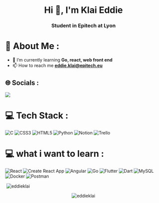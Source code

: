 <h1 align="center">Hi 👋, I'm Klai Eddie</h1>
<h3 align="center">Student in Epitech at Lyon</h3>

# 💫 About Me :

- 🌱 I’m currently learning **Go, react, web front end**
- 📫 How to reach me **eddie.klai@epitech.eu**

## 🌐 Socials :

<a href="https://www.linkedin.com/in/eddie-klai">
    <img src="https://img.shields.io/badge/LinkedIn-0077B5?style=for-the-badge&logo=linkedin&logoColor=white">
</a>

# 💻 Tech Stack :

![C](https://img.shields.io/badge/c-%2300599C.svg?style=for-the-badge&logo=c&logoColor=white) 
![CSS3](https://img.shields.io/badge/css3-%231572B6.svg?style=for-the-badge&logo=css3&logoColor=white) 
![HTML5](https://img.shields.io/badge/html5-%23E34F26.svg?style=for-the-badge&logo=html5&logoColor=white)
![Python](https://img.shields.io/badge/python-3670A0?style=for-the-badge&logo=python&logoColor=ffdd54) 
![Notion](https://img.shields.io/badge/Notion-%23000000.svg?style=for-the-badge&logo=notion&logoColor=white) 
![Trello](https://img.shields.io/badge/Trello-%23026AA7.svg?style=for-the-badge&logo=Trello&logoColor=white) 

# 💻 what i want to learn :

![React](https://img.shields.io/static/v1?style=for-thebadge&message=React&color=222222&logo=React&logoColor=61DAFB&label=)
![Create React App](https://img.shields.io/static/v1?style=for-the-badge&message=Create+React+App&color=222222&logo=Create+React+App&logoColor=09D3AC&label=)
![Angular](https://img.shields.io/static/v1?style=for-the-badge&message=Angular&color=DD0031&logo=Angular&logoColor=FFFFFF&label=)
![Go](https://img.shields.io/badge/go-%2300ADD8.svg?style=for-the-badge&logo=go&logoColor=white)
![Flutter](https://img.shields.io/badge/Flutter-%2302569B.svg?style=for-the-badge&logo=Flutter&logoColor=white)
![Dart](https://img.shields.io/badge/dart-%230175C2.svg?style=for-the-badge&logo=dart&logoColor=white) 
![MySQL](https://img.shields.io/badge/mysql-%2300f.svg?style=for-the-badge&logo=mysql&logoColor=white) 
![Docker](https://img.shields.io/badge/docker-%230db7ed.svg?style=for-the-badge&logo=docker&logoColor=white) 
![Postman](https://img.shields.io/badge/Postman-FF6C37?style=for-the-badge&logo=postman&logoColor=white)



<p>&nbsp;<img align="center" src="https://github-readme-stats.vercel.app/api?username=eddieklai&show_icons=true&theme=dark&title_color=ffffff&text_color=ffffff&locale=en" alt="eddieklai" /></p>

<p align="center"> <img src="https://komarev.com/ghpvc/?username=eddieklai&label=Profile%20views&color=006d8f&style=flat-square" alt="eddieklai" /> </p>
